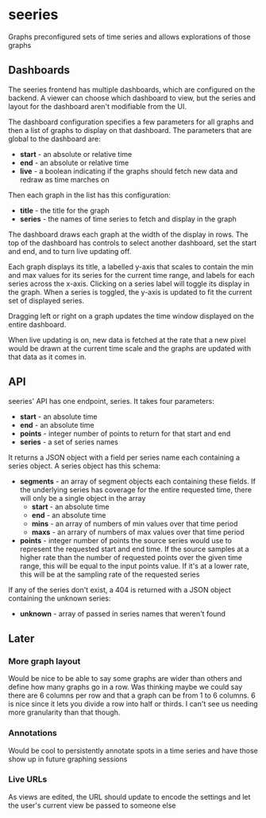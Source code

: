 # seeries
Graphs preconfigured sets of time series and allows explorations of those graphs

## Dashboards
The seeries frontend has multiple dashboards, which are configured on the backend. A viewer can choose which dashboard to view, but the series and layout for the dashboard aren't modifiable from the UI.

The dashboard configuration specifies a few parameters for all graphs and then a list of graphs to display on that dashboard. The parameters that are global to the dashboard are:
* **start** - an absolute or relative time
* **end** - an absolute or relative time
* **live** - a boolean indicating if the graphs should fetch new data and redraw as time marches on

Then each graph in the list has this configuration:
* **title** - the title for the graph
* **series** - the names of time series to fetch and display in the graph

The dashboard draws each graph at the width of the display in rows. The top of the dashboard has controls to select another dashboard, set the start and end, and to turn live updating off.

Each graph displays its title, a labelled y-axis that scales to contain the min and max values for its series for the current time range, and labels for each series across the x-axis. Clicking on a series label will toggle its display in the graph. When a series is toggled, the y-axis is updated to fit the current set of displayed series.

Dragging left or right on a graph updates the time window displayed on the entire dashboard.

When live updating is on, new data is fetched at the rate that a new pixel would be drawn at the current time scale and the graphs are updated with that data as it comes in.

## API
seeries' API has one endpoint, series. It takes four parameters:
* **start** - an absolute time
* **end** - an absolute time
* **points** - integer number of points to return for that start and end
* **series** - a set of series names

It returns a JSON object with a field per series name each containing a series object. A series object has this schema:
* **segments** - an array of segment objects each containing these fields. If the underlying series has coverage for the entire requested time, there will only be a single object in the array
  * **start** - an absolute time
  * **end** - an absolute time
  * **mins** - an array of numbers of min values over that time period
  * **maxs** - an arrary of numbers of max values over that time period
* **points** - integer number of points the source series would use to represent the requested start and end time. If the source samples at a higher rate than the number of requested points over the given time range, this will be equal to the input points value. If it's at a lower rate, this will be at the sampling rate of the requested series

If any of the series don't exist, a 404 is returned with a JSON object containing the unknown series:
* **unknown** - array of passed in series names that weren't found

## Later
### More graph layout
Would be nice to be able to say some graphs are wider than others and define how many graphs go in a row. Was thinking maybe we could say there are 6 columns per row and that a graph can be from 1 to 6 columns. 6 is nice since it lets you divide a row into half or thirds. I can't see us needing more granularity than that though.

### Annotations
Would be cool to persistently annotate spots in a time series and have those show up in future graphing sessions

### Live URLs
As views are edited, the URL should update to encode the settings and let the user's current view be passed to someone else
